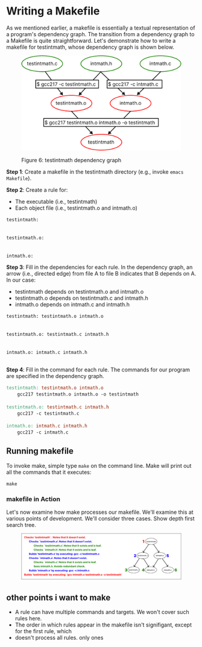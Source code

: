 # Writing a Makefile

As we mentioned earlier, a makefile is essentially a textual representation of a program's dependency graph. The transition from a dependency graph to a Makefile is quite straightforward. Let's demonstrate how to write a makefile for testintmath, whose dependency graph is shown below.&#x20;



<figure><img src="../../.gitbook/assets/Group 28 (1).png" alt="" width="563"><figcaption><p>Figure 6: testintmath dependency graph</p></figcaption></figure>

**Step 1**: Create a makefile in the testintmath directory (e.g., invoke `emacs Makefile`).

**Step 2**: Create a rule for:

* The executable (i.e., testintmath)
* Each object file (i.e., testintmath.o and intmath.o)

```
testintmath:


testintmath.o:


intmath.o:

```

**Step 3**: Fill in the dependencies for each rule. In the dependency graph, an arrow (i.e., directed edge) from file A to file B indicates that B depends on A.  In our case:

* testintmath depends on testintmath.o and intmath.o
* testintmath.o depends on testintmath.c and intmath.h&#x20;
* intmath.o depends on intmath.c and intmath.h&#x20;

```
testintmath: testintmath.o intmath.o
 
 
testintmath.o: testintmath.c intmath.h
  

intmath.o: intmath.c intmath.h
  
```

**Step 4**: Fill in the command for each rule. The commands for our program are specified in the dependency graph.&#x20;

```makefile
testintmath: testintmath.o intmath.o
    gcc217 testintmath.o intmath.o -o testintmath

testintmath.o: testintmath.c intmath.h
    gcc217 -c testintmath.c

intmath.o: intmath.c intmath.h
    gcc217 -c intmath.c
```

## Running makefile

To invoke make, simple type `make` on the command line. Make will print out all the commands that it executes:

```
make
```

### makefile in Action

Let's now examine how make processes our makefile. We'll examine this at various points of development. We'll consider three cases. Show depth first search tree.&#x20;

<figure><img src="../../.gitbook/assets/Group 66 (2).png" alt=""><figcaption></figcaption></figure>

## other points i want to make

* A rule can have multiple commands and targets. We won't cover such rules here.&#x20;
* The order in which rules appear in the makefile isn't signifigant, except for the first rule, which&#x20;
* doesn't process all rules. only ones&#x20;

